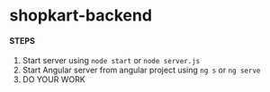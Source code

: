 # shopkart-backend

#### STEPS
1. Start server using `node start` or `node server.js`
2. Start Angular server from angular project using `ng s` or `ng serve`
3. DO YOUR WORK


